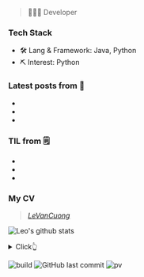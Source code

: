 > 👨🏻‍💻 Developer

### Tech Stack

- 🛠 Lang & Framework: Java, Python
- ⛏ Interest: Python

### Latest posts from 📝 

- 
- 
- 

### TIL from 🗒 

- 
- 
- 

### My CV

> [*LeVanCuong*](https://github.com/ryuuwon/CV/blob/be38e95c31a56402ebdc5d52c6b2389bc40f907d/CV-LeVanCuong-0389365835.pdf)

![Leo's github stats](https://github-readme-stats.vercel.app/api?username=mopig&show_icons=true&theme=dracula&hide=stars,issues)

<details>
  <summary>Click👆</summary>
  <pre>
  🤷‍♂️
  </pre>
</details>

![build]()
![GitHub last commit]()
![pv]()
